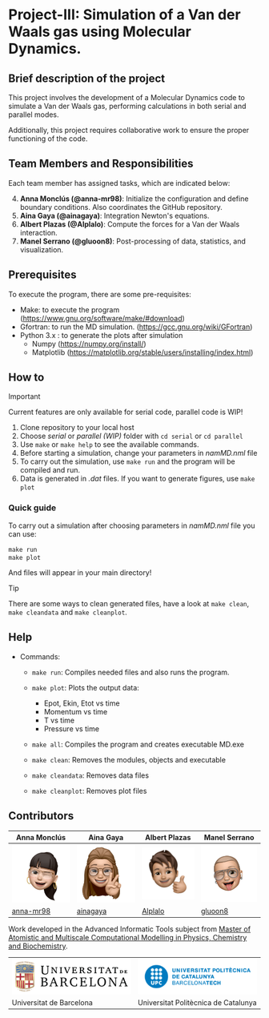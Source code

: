 # Project-III: Simulation of a Van der Waals gas using Molecular Dynamics.

## Brief description of the project

This project involves the development of a Molecular Dynamics code to simulate a Van der Waals gas, performing calculations in both serial and parallel modes.

Additionally, this project requires collaborative work to ensure the proper functioning of the code.


## Team Members and Responsibilities

Each team member has assigned tasks, which are indicated below:

4. **Anna Monclús (@anna-mr98)**:  Initialize the configuration and define boundary conditions. Also coordinates the GitHub repository.
1. **Aina Gaya (@ainagaya)**: Integration Newton's equations.
2. **Albert Plazas (@Alplalo)**: Compute the forces for a Van der Waals interaction.
3. **Manel Serrano (@gluoon8)**:  Post-processing of data, statistics, and visualization.



## Prerequisites
To execute the program, there are some pre-requisites:
- Make: to execute the program (https://www.gnu.org/software/make/#download)
- Gfortran: to run the MD simulation. (https://gcc.gnu.org/wiki/GFortran)
- Python 3.x : to generate the plots after simulation
  - Numpy (https://numpy.org/install/)
  - Matplotlib (https://matplotlib.org/stable/users/installing/index.html)




## How to

> [!IMPORTANT]
> Current features are only available for serial code, parallel code is WIP!

1. Clone repository to your local host
2. Choose *serial* or *parallel (WIP)* folder with `cd serial` or `cd parallel` 
3. Use `make` or `make help` to see the available commands.
4. Before starting a simulation, change your parameters in *namMD.nml* file  
5. To carry out the simulation, use `make run` and the program will be compiled and run. 
6. Data is generated in *.dat* files. If you want to generate figures, use `make plot`


### Quick guide

To carry out a simulation after choosing parameters in *namMD.nml* file you can use:
```
make run
make plot
```
And files will appear in your main directory!

> [!TIP]
> There are some ways to clean generated files, have a look at `make clean`, `make cleandata` and `make cleanplot`.


## Help 
                          

- Commands:                                                       
  
  - `make run`: Compiles needed files and also runs the program.     
 
  - `make plot`: Plots the output data:                              
     - Epot, Ekin, Etot vs time                                   
     - Momentum vs time                                           
     - T vs time                                                  
     - Pressure vs time                                           
  - `make all`: Compiles the program and creates executable MD.exe   
 
  - `make clean`: Removes the modules, objects and executable        

  - `make cleandata`: Removes data files                             
 
  - `make cleanplot`: Removes plot files                             
 



## Contributors
|  Anna Monclús  |  Aina Gaya  |  Albert Plazas   |  Manel Serrano  |
| -------------- | ----------------- | ------------------ | ------------- |
| ![anna-mr98](./docs/anna-mr98.png "anna-mr98") | ![ainagaya](./docs/ainagaya.png "ainagaya") | ![Alplalo](./docs/Alplalo.png "Alplalo") | ![gluoon8](./docs/gluoon8.png "gluoon8") |
| [anna-mr98](https://github.com/anna-mr98)                                 | [ainagaya](https://github.com/ainagaya)| [Alplalo](https://github.com/Alplalo)                                  | [gluoon8](https://github.com/gluoon8)                                  |



Work developed in the Advanced Informatic Tools subject from [Master of Atomistic and Multiscale Computational Modelling in Physics, Chemistry and Biochemistry](http://www.ub.edu/computational_modelling/).

<table align="center">
  <tr>
    <td><img src="./docs/UB.png" alt="Logo UB"></td>
    <td><img src="./docs/UPC.png" alt="Logo UPC"></td>
  </tr>
  <tr>
    <td>Universitat de Barcelona</td>
    <td>Universitat Politècnica de Catalunya</td>
  </tr>
</table>
